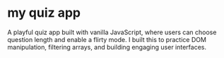 # my quiz app
 A playful quiz app built with vanilla JavaScript, where users can choose question length and enable a flirty mode. I built this to practice DOM manipulation, filtering arrays, and building engaging user interfaces.
